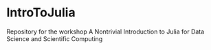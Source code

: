 # IntroToJulia
Repository for the workshop A Nontrivial Introduction to Julia for Data Science and Scientific Computing

